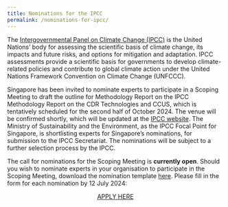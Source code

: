 ```yaml
---
title: Nominations for the IPCC
permalink: /nominations-for-ipcc/
---
```


The [Intergovernmental Panel on Climate Change (IPCC)](https://www.ipcc.ch/) is the United Nations’ body for assessing the scientific basis of climate change, its impacts and future risks, and options for mitigation and adaptation.  IPCC assessments provide a scientific basis for governments to develop climate-related policies and contribute to global climate action under the United Nations Framework Convention on Climate Change (UNFCCC).

Singapore has been invited to nominate experts to participate in a Scoping Meeting to draft the outline for Methodology Report on the IPCC Methodology Report on the CDR Technologies and CCUS, which is tentatively scheduled for the second half of October 2024. The venue will be confirmed shortly, which will be updated at the <a href="https://www.ipcc.ch/2024/06/18/nominations-scoping-meeting-cdr">IPCC website</a>. The Ministry of Sustainability and the Environment, as the IPCC Focal Point for Singapore, is shortlisting experts for Singapore’s nominations, for submission to the IPCC Secretariat. The nominations will be subject to a further selection process by the IPCC. 

The call for nominations for the Scoping Meeting is <b>currently open</b>. Should you wish to nominate experts in your organisation to participate in the Scoping Meeting, download the nomination template <a href="/files/nomination_cdr.xlsx">here</a>. Please fill in the form for each nomination by 12 July 2024:

<center><a class="button_david" href="https://go.gov.sg/ipcc-cdr-ccus-scoping-meeting-sg-nominations">APPLY HERE</a></center>
